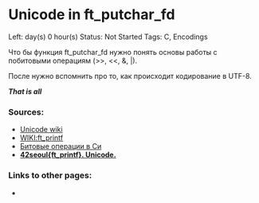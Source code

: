 # Unicode in ft_putchar_fd

Left:  day(s) 0 hour(s) 
Status: Not Started
Tags: C, Encodings

Что бы функция ft_putchar_fd нужно понять основы работы с побитовыми операциям (>>, <<, &, |).

После нужно вспомнить про то, как происходит кодирование в UTF-8.

***That is all***

### Sources:

- [Unicode wiki](Unicode%20wi%20cb506.md)
- [WIKI:ft_printf](WIKI%20ft_pr%20eb17e.md)
- [Битовые операции в Си](%D0%91%D0%B8%D1%82%D0%BE%D0%B2%D1%8B%D0%B5%20%D0%BE%D0%BF%200dfc6.md)
- [**42seoul{ft_printf}. Unicode.**](42seoul%7Bft%20df311.md)

### Links to other pages:

-